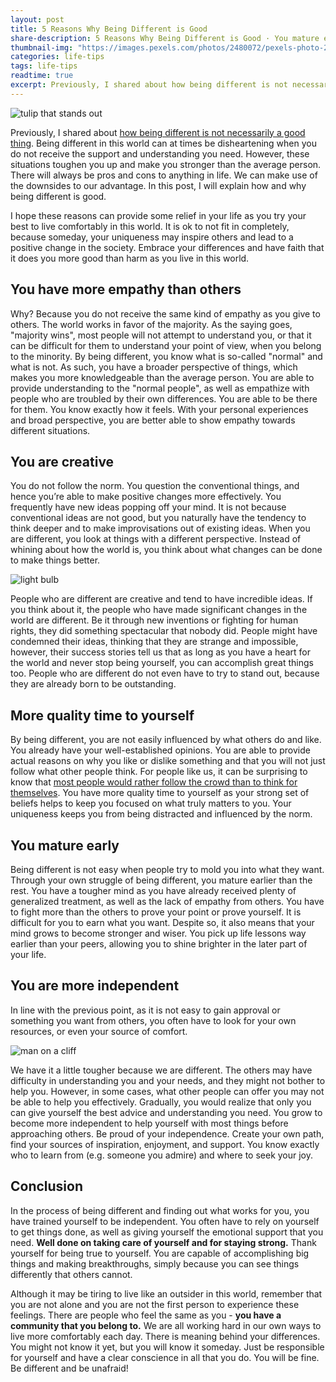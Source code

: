 ```yaml
---
layout: post
title: 5 Reasons Why Being Different is Good
share-description: 5 Reasons Why Being Different is Good · You mature early · More quality time to yourself · You are creative · You have more empathy than others · You are more independent. I hope these reasons can provide some relief in your life as you try your best to live comfortably in this world.
thumbnail-img: "https://images.pexels.com/photos/2480072/pexels-photo-2480072.jpeg?auto=compress&cs=tinysrgb&w=1260&h=750&dpr=2"
categories: life-tips
tags: life-tips
readtime: true
excerpt: Previously, I shared about how being different is not necessarily a good thing. Being different in this world can at times be disheartening when you do not receive the support and understanding you need. However, these situations toughen you up and make you stronger than the average person. There will always be pros and cons to anything in life. We can make use of the downsides to our advantage.
---
```


![tulip that stands out](https://images.pexels.com/photos/2480072/pexels-photo-2480072.jpeg?auto=compress&cs=tinysrgb&w=1260&h=750&dpr=2)

Previously, I shared about [how being different is not necessarily a good thing](https://sliceofpower.com/2023-01-04-the-pain-and-beauty-of-being-different/). Being different in this world can at times be disheartening when you do not receive the support and understanding you need. However, these situations toughen you up and make you stronger than the average person. There will always be pros and cons to anything in life. We can make use of the downsides to our advantage. In this post, I will explain how and why being different is good.

I hope these reasons can provide some relief in your life as you try your best to live comfortably in this world. It is ok to not fit in completely, because someday, your uniqueness may inspire others and lead to a positive change in the society. Embrace your differences and have faith that it does you more good than harm as you live in this world.

## You have more empathy than others

Why? Because you do not receive the same kind of empathy as you give to others. The world works in favor of the majority. As the saying goes, "majority wins", most people will not attempt to understand you, or that it can be difficult for them to understand your point of view, when you belong to the minority. By being different, you know what is so-called "normal" and what is not. As such, you have a broader perspective of things, which makes you more knowledgeable than the average person. You are able to provide understanding to the "normal people", as well as empathize with people who are troubled by their own differences. You are able to be there for them. You know exactly how it feels. With your personal experiences and broad perspective, you are better able to show empathy towards different situations.

## You are creative

You do not follow the norm. You question the conventional things, and hence you’re able to make positive changes more effectively. You frequently have new ideas popping off your mind. It is not because conventional ideas are not good, but you naturally have the tendency to think deeper and to make improvisations out of existing ideas. When you are different, you look at things with a different perspective. Instead of whining about how the world is, you think about what changes can be done to make things better.

![light bulb](https://images.pexels.com/photos/355952/pexels-photo-355952.jpeg?auto=compress&cs=tinysrgb&w=1260&h=750&dpr=1)

People who are different are creative and tend to have incredible ideas. If you think about it, the people who have made significant changes in the world are different. Be it through new inventions or fighting for human rights, they did something spectacular that nobody did. People might have condemned their ideas, thinking that they are strange and impossible, however, their success stories tell us that as long as you have a heart for the world and never stop being yourself, you can accomplish great things too. People who are different do not even have to try to stand out, because they are already born to be outstanding.

## More quality time to yourself

By being different, you are not easily influenced by what others do and like. You already have your well-established opinions. You are able to provide actual reasons on why you like or dislike something and that you will not just follow what other people think. For people like us, it can be surprising to know that [most people would rather follow the crowd than to think for themselves](https://www.linkedin.com/pulse/why-do-people-follow-crowd-muhammad-salman). You have more quality time to yourself as your strong set of beliefs helps to keep you focused on what truly matters to you. Your uniqueness keeps you from being distracted and influenced by the norm.

## You mature early

Being different is not easy when people try to mold you into what they want. Through your own struggle of being different, you mature earlier than the rest. You have a tougher mind as you have already received plenty of generalized treatment, as well as the lack of empathy from others. You have to fight more than the others to prove your point or prove yourself. It is difficult for you to earn what you want. Despite so, it also means that your mind grows to become stronger and wiser. You pick up life lessons way earlier than your peers, allowing you to shine brighter in the later part of your life.

## You are more independent

In line with the previous point, as it is not easy to gain approval or something you want from others, you often have to look for your own resources, or even your source of comfort.

![man on a cliff](https://images.pexels.com/photos/3680111/pexels-photo-3680111.jpeg?auto=compress&cs=tinysrgb&w=1260&h=750&dpr=1)

We have it a little tougher because we are different. The others may have difficulty in understanding you and your needs, and they might not bother to help you. However, in some cases, what other people can offer you may not be able to help you effectively. Gradually, you would realize that only you can give yourself the best advice and understanding you need. You grow to become more independent to help yourself with most things before approaching others. Be proud of your independence. Create your own path, find your sources of inspiration, enjoyment, and support. You know exactly who to learn from (e.g. someone you admire) and where to seek your joy.

## Conclusion

In the process of being different and finding out what works for you, you have trained yourself to be independent. You often have to rely on yourself to get things done, as well as giving yourself the emotional support that you need. **Well done on taking care of yourself and for staying strong.** Thank yourself for being true to yourself. You are capable of accomplishing big things and making breakthroughs, simply because you can see things differently that others cannot.

Although it may be tiring to live like an outsider in this world, remember that you are not alone and you are not the first person to experience these feelings. There are people who feel the same as you - **you have a community that you belong to.** We are all working hard in our own ways to live more comfortably each day. There is meaning behind your differences. You might not know it yet, but you will know it someday. Just be responsible for yourself and have a clear conscience in all that you do. You will be fine. Be different and be unafraid!

